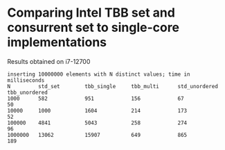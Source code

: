 # Comparing Intel TBB set and consurrent set to single-core implementations

Results obtained on i7-12700

```
inserting 10000000 elements with N distinct values; time in milliseconds
N         std_set        tbb_single     tbb_multi      std_unordered  tbb_unordered  
1000      582            951            156            67             50             
10000     1000           1604           214            173            52             
100000    4841           5043           258            274            96             
1000000   13062          15907          649            865            189  
```